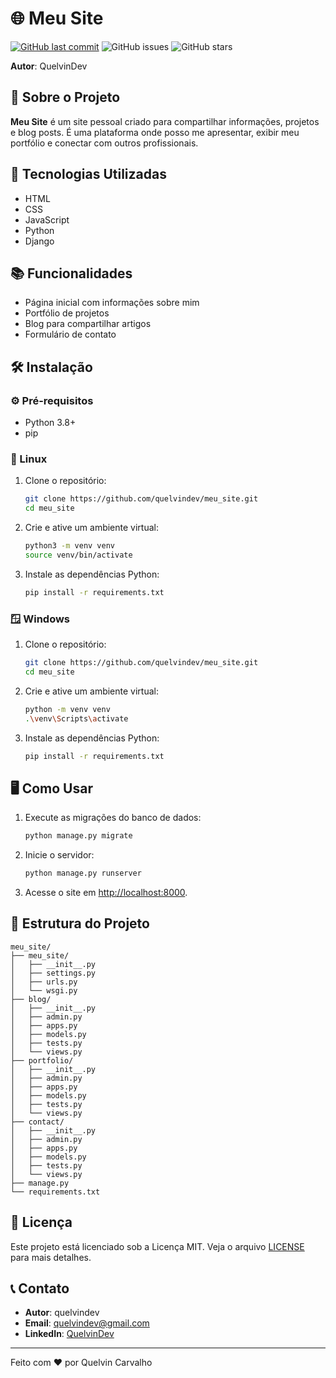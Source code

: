 
# 🌐 Meu Site

[![GitHub last commit](https://img.shields.io/github/last-commit/quelvindev/meu_site)](https://github.com/quelvindev/meu_site)
![GitHub issues](https://img.shields.io/github/issues/quelvindev/meu_site)
![GitHub stars](https://img.shields.io/github/stars/quelvindev/meu_site?style=social)

**Autor**: QuelvinDev

## 📝 Sobre o Projeto
**Meu Site** é um site pessoal criado para compartilhar informações, projetos e blog posts. É uma plataforma onde posso me apresentar, exibir meu portfólio e conectar com outros profissionais.

## 🚀 Tecnologias Utilizadas
- HTML
- CSS
- JavaScript
- Python
- Django

## 📚 Funcionalidades
- Página inicial com informações sobre mim
- Portfólio de projetos
- Blog para compartilhar artigos
- Formulário de contato

## 🛠️ Instalação

### ⚙️ Pré-requisitos
- Python 3.8+
- pip

### 🐧 Linux

1. Clone o repositório:
   ```bash
   git clone https://github.com/quelvindev/meu_site.git
   cd meu_site
   ```

2. Crie e ative um ambiente virtual:
   ```bash
   python3 -m venv venv
   source venv/bin/activate
   ```

3. Instale as dependências Python:
   ```bash
   pip install -r requirements.txt
   ```

### 🪟 Windows

1. Clone o repositório:
   ```bash
   git clone https://github.com/quelvindev/meu_site.git
   cd meu_site
   ```

2. Crie e ative um ambiente virtual:
   ```bash
   python -m venv venv
   .\venv\Scripts\activate
   ```

3. Instale as dependências Python:
   ```bash
   pip install -r requirements.txt
   ```

## 🖥️ Como Usar

1. Execute as migrações do banco de dados:
   ```bash
   python manage.py migrate
   ```

2. Inicie o servidor:
   ```bash
   python manage.py runserver
   ```

3. Acesse o site em [http://localhost:8000](http://localhost:8000).

## 📂 Estrutura do Projeto
```plaintext
meu_site/
├── meu_site/
│   ├── __init__.py
│   ├── settings.py
│   ├── urls.py
│   └── wsgi.py
├── blog/
│   ├── __init__.py
│   ├── admin.py
│   ├── apps.py
│   ├── models.py
│   ├── tests.py
│   └── views.py
├── portfolio/
│   ├── __init__.py
│   ├── admin.py
│   ├── apps.py
│   ├── models.py
│   ├── tests.py
│   └── views.py
├── contact/
│   ├── __init__.py
│   ├── admin.py
│   ├── apps.py
│   ├── models.py
│   ├── tests.py
│   └── views.py
├── manage.py
└── requirements.txt
```

## 📄 Licença
Este projeto está licenciado sob a Licença MIT. Veja o arquivo [LICENSE](LICENSE) para mais detalhes.

## 📞 Contato
- **Autor**: quelvindev
- **Email**: quelvindev@gmail.com
- **LinkedIn**: [QuelvinDev](https://www.linkedin.com/in/quelvincarvalho/)

---

Feito com ❤️ por Quelvin Carvalho


